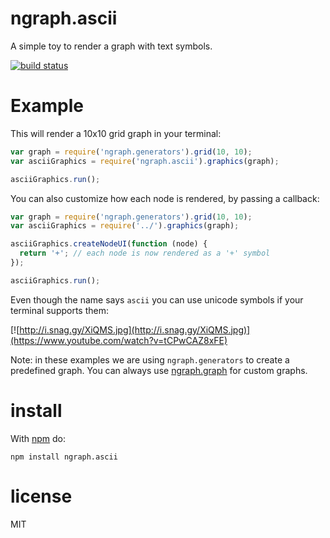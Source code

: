# ngraph.ascii

A simple toy to render a graph with text symbols.

[![build status](https://secure.travis-ci.org/anvaka/ngraph.ascii.png)](http://travis-ci.org/anvaka/ngraph.ascii)
# Example

This will render a 10x10 grid graph in your terminal:

``` js
var graph = require('ngraph.generators').grid(10, 10);
var asciiGraphics = require('ngraph.ascii').graphics(graph);

asciiGraphics.run();
```

You can also customize how each node is rendered, by passing a callback:

``` js
var graph = require('ngraph.generators').grid(10, 10);
var asciiGraphics = require('../').graphics(graph);

asciiGraphics.createNodeUI(function (node) {
  return '+'; // each node is now rendered as a '+' symbol
});

asciiGraphics.run();
```

Even though the name says `ascii` you can use unicode symbols if your terminal supports them: 

[![http://i.snag.gy/XiQMS.jpg](http://i.snag.gy/XiQMS.jpg)](https://www.youtube.com/watch?v=tCPwCAZ8xFE)

Note: in these examples we are using `ngraph.generators` to create a predefined graph.
You can always use [ngraph.graph](https://github.com/anvaka/ngraph.graph) for custom graphs.

# install

With [npm](https://npmjs.org) do:

```
npm install ngraph.ascii
```

# license

MIT
